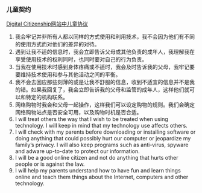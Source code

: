 ### 儿童契约
[Digital Citizenship网站中儿童协议](http://digitalcitizenship.net/uploads/KidPledge1.pdf)

1. 我会牢记并非所有人都以同样的方式使用和利用技术，我不会因为他们有不同的使用方式而对他们的差异的对待。
2. 遇到让我不适的信息时，我会立即告诉父母或其他负责的成年人，我理解我在享受使用技术的权利同时，也同时要对自己的行为负责。
3. 当我在使用技术时感到身体疼痛或不适时，我会及时告诉我的父母，我牢记要要维持技术使用和参与其他活动之间的平衡。  
4. 我不会去回应那些刻薄的或是让我不舒服的信息，收到不适宜的信息并不是我的错。如果我回复了，我会立即告诉我的父母和监管的成年人，这样他们就可以和特定的机构联系。
5. 网络购物时我会和父母一起操作，这样我们可以设定购物的规则。我们会确定网络购物站点是否安全可用，以及购物时机是否合适。
6. I will treat others the way that I wish to be treated when using technology. I will keep in mind that my technology use affects others.
7. I will check with my parents before downloading or installing software or doing anything that could possibly hurt our computer or jeopardize my family’s privacy. I will also keep programs such as anti-virus, spyware and adware up-to-date to protect our information. 
8. I will be a good online citizen and not do anything that hurts other people or is against the law.  
9. I will help my parents understand how to have fun and learn things online and teach them things about the Internet, computers and other technology. 